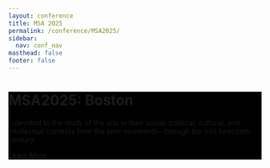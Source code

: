 ```yaml
---
layout: conference
title: MSA 2025
permalink: /conference/MSA2025/
sidebar:
  nav: conf_nav
masthead: false
footer: false
---
```


<div class="page__hero--overlay"
style="background-color: #000; background-image: linear-gradient(rgba(0, 0, 0, 0.5), rgba(0, 0, 0, 0.5)), url(assets/subway_2022.jpeg);">
<div class="wrapper">
  <h1 id="page-title" class="page__title" itemprop="headline">       
	  MSA2025: Boston       
  </h1> 
	<p class="page__lead">...devoted to the study of the arts in their social, political, cultural, and intellectual contexts from the later nineteenth- through the mid-twentieth century.
	</p>     
	<p>      
	  <a href="about/mission" class="btn btn--light-outline btn--large">Learn More</a>
	</p>
</div>